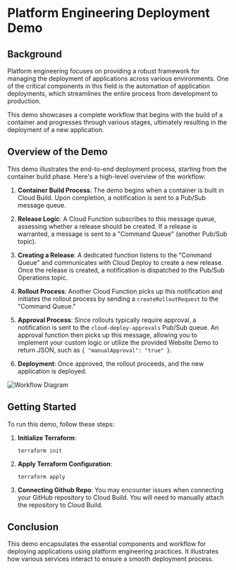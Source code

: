 # Platform Engineering Deployment Demo

## Background

Platform engineering focuses on providing a robust framework for managing the deployment of applications across various environments. One of the critical components in this field is the automation of application deployments, which streamlines the entire process from development to production.

This demo showcases a complete workflow that begins with the build of a container and progresses through various stages, ultimately resulting in the deployment of a new application.

## Overview of the Demo

This demo illustrates the end-to-end deployment process, starting from the container build phase. Here's a high-level overview of the workflow:

1. **Container Build Process**: The demo begins when a container is built in Cloud Build. Upon completion, a notification is sent to a Pub/Sub message queue.

2. **Release Logic**: A Cloud Function subscribes to this message queue, assessing whether a release should be created. If a release is warranted, a message is sent to a "Command Queue" (another Pub/Sub topic).

3. **Creating a Release**: A dedicated function listens to the "Command Queue" and communicates with Cloud Deploy to create a new release. Once the release is created, a notification is dispatched to the Pub/Sub Operations topic.

4. **Rollout Process**: Another Cloud Function picks up this notification and initiates the rollout process by sending a `createRolloutRequest` to the "Command Queue."

5. **Approval Process**: Since rollouts typically require approval, a notification is sent to the `cloud-deploy-approvals` Pub/Sub queue. An approval function then picks up this message, allowing you to implement your custom logic or utilize the provided Website Demo to return JSON, such as `{ "manualApproval": "true" }`.

6. **Deployment**: Once approved, the rollout proceeds, and the new application is deployed.

![Workflow Diagram](insert-link-to-svg-here)

## Getting Started

To run this demo, follow these steps:

1. **Initialize Terraform**: 
   ```
   terraform init
   ```
2. **Apply Terraform Configuration**:
    ```
    terraform apply
    ```
3. **Connecting Github Repo**:
    You may encounter issues when connecting your GitHub repository to Cloud Build. You will need to manually attach the repository to Cloud Build.
## Conclusion

This demo encapsulates the essential components and workflow for deploying applications using platform engineering practices. It illustrates how various services interact to ensure a smooth deployment process.